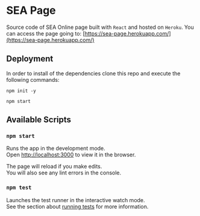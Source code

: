 # SEA Page
Source code of SEA Online page built with `React` and hosted on `Heroku`. You can access the page going to: [https://sea-page.herokuapp.com/](https://sea-page.herokuapp.com/)

## Deployment
In order to install of the dependencies clone this repo and execute the following commands:
```
npm init -y
```
```
npm start
```

## Available Scripts

### `npm start`
Runs the app in the development mode.\
Open [http://localhost:3000](http://localhost:3000) to view it in the browser.

The page will reload if you make edits.\
You will also see any lint errors in the console.

### `npm test`

Launches the test runner in the interactive watch mode.\
See the section about [running tests](https://facebook.github.io/create-react-app/docs/running-tests) for more information.